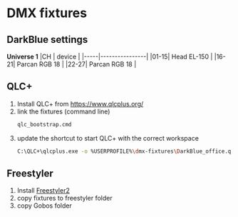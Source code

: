 # DMX fixtures

## DarkBlue settings

**Universe 1**
|CH   | device         |
|-----|----------------|
|01-15| Head EL-150    |
|16-21| Parcan RGB 18  |
|22-27| Parcan RGB 18  |


## QLC+

1. Install QLC+ from https://www.qlcplus.org/
2. link the fixtures (command line)
    ```bash
    qlc_bootstrap.cmd
    ```
3. update the shortcut to start QLC+ with the correct workspace
    ```bash
    C:\QLC+\qlcplus.exe -o %USERPROFILE%\dmx-fixtures\DarkBlue_office.qxw
    ```
## Freestyler

1. Install [Freestyler2](https://www.freestylerdmx.be/)
2. copy fixtures to freestyler folder
3. copy Gobos folder
